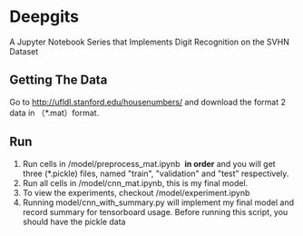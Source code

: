 # Deepgits
A Jupyter Notebook Series that Implements Digit Recognition on the SVHN Dataset 

## Getting The Data
Go to http://ufldl.stanford.edu/housenumbers/ and download the format 2 data in （\*.mat）format.

## Run 
1. Run cells in /model/preprocess_mat.ipynb  **in order** and you will get three (\*.pickle) files, named "train", "validation" and "test" respectively.
2. Run all cells in /model/cnn_mat.ipynb, this is my final model.
3. To view the experiments, checkout /model/experiment.ipynb
4. Running model/cnn_with_summary.py will implement my final model and record summary for tensorboard usage. Before running this script, you should have the pickle data


